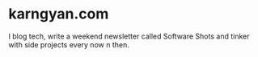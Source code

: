 # karngyan.com

I blog tech, write a weekend newsletter called Software Shots and tinker with side projects every now n then.
